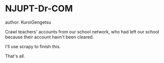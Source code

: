 # NJUPT-Dr-COM

author: KuroiGengetsu

Crawl teachers' accounts from our school network, who had left our school because their account havn't been cleared.

I'll use scrapy to finish this.

That's all.
